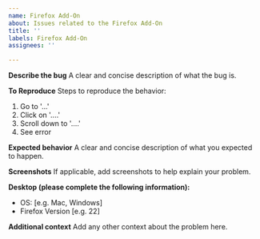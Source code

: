 ```yaml
---
name: Firefox Add-On
about: Issues related to the Firefox Add-On
title: ''
labels: Firefox Add-On
assignees: ''

---
```


**Describe the bug**
A clear and concise description of what the bug is.

**To Reproduce**
Steps to reproduce the behavior:
1. Go to '...'
2. Click on '....'
3. Scroll down to '....'
4. See error

**Expected behavior**
A clear and concise description of what you expected to happen.

**Screenshots**
If applicable, add screenshots to help explain your problem.

**Desktop (please complete the following information):**
 - OS: [e.g. Mac, Windows]
 - Firefox Version [e.g. 22]

**Additional context**
Add any other context about the problem here.
